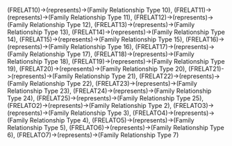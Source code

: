 (FRELAT10)->(represents)->(Family Relationship Type 10), (FRELAT11)->(represents)->(Family Relationship Type 11), (FRELAT12)->(represents)->(Family Relationship Type 12), (FRELAT13)->(represents)->(Family Relationship Type 13), (FRELAT14)->(represents)->(Family Relationship Type 14), (FRELAT15)->(represents)->(Family Relationship Type 15), (FRELAT16)->(represents)->(Family Relationship Type 16), (FRELAT17)->(represents)->(Family Relationship Type 17), (FRELAT18)->(represents)->(Family Relationship Type 18), (FRELAT19)->(represents)->(Family Relationship Type 19), (FRELAT20)->(represents)->(Family Relationship Type 20), (FRELAT21)->(represents)->(Family Relationship Type 21), (FRELAT22)->(represents)->(Family Relationship Type 22), (FRELAT23)->(represents)->(Family Relationship Type 23), (FRELAT24)->(represents)->(Family Relationship Type 24), (FRELAT25)->(represents)->(Family Relationship Type 25), (FRELATO2)->(represents)->(Family Relationship Type 2), (FRELATO3)->(represents)->(Family Relationship Type 3), (FRELATO4)->(represents)->(Family Relationship Type 4), (FRELATO5)->(represents)->(Family Relationship Type 5), (FRELATO6)->(represents)->(Family Relationship Type 6), (FRELATO7)->(represents)->(Family Relationship Type 7)